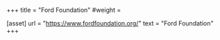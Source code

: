 +++
title = "Ford Foundation"
#weight =

[asset]
  url = "https://www.fordfoundation.org/"
  text = "Ford Foundation"
+++
